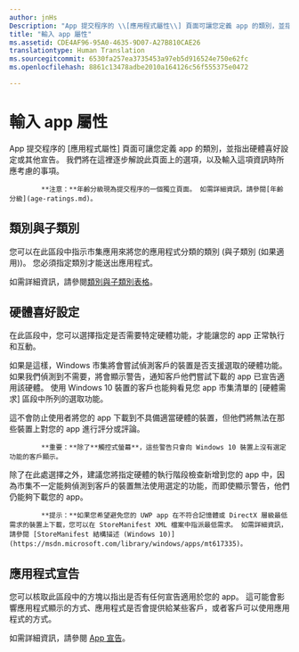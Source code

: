 ```yaml
---
author: jnHs
Description: "App 提交程序的 \\[應用程式屬性\\] 頁面可讓您定義 app 的類別，並指出硬體喜好設定或其他宣告。"
title: "輸入 app 屬性"
ms.assetid: CDE4AF96-95A0-4635-9D07-A27B810CAE26
translationtype: Human Translation
ms.sourcegitcommit: 6530fa257ea3735453a97eb5d916524e750e62fc
ms.openlocfilehash: 8861c13478adbe2010a164126c56f555375e0472

---
```


# 輸入 app 屬性

App 提交程序的 \[應用程式屬性\] 頁面可讓您定義 app 的類別，並指出硬體喜好設定或其他宣告。 我們將在這裡逐步解說此頁面上的選項，以及輸入這項資訊時所應考慮的事項。

> 
            **注意：**年齡分級現為提交程序的一個獨立頁面。 如需詳細資訊，請參閱[年齡分級](age-ratings.md)。

## 類別與子類別

您可以在此區段中指示市集應用來將您的應用程式分類的類別 (與子類別 (如果適用))。 您必須指定類別才能送出應用程式。

如需詳細資訊，請參閱[類別與子類別表格](category-and-subcategory-table.md)。

## 硬體喜好設定


在此區段中，您可以選擇指定是否需要特定硬體功能，才能讓您的 app 正常執行和互動。

如果是這樣，Windows 市集將會嘗試偵測客戶的裝置是否支援選取的硬體功能。 如果我們偵測到不需要，將會顯示警告，通知客戶他們嘗試下載的 app 已宣告適用該硬體。 使用 Windows 10 裝置的客戶也能夠看見您 app 市集清單的 \[硬體需求\] 區段中所列的選取功能。

這不會防止使用者將您的 app 下載到不具備適當硬體的裝置，但他們將無法在那些裝置上對您的 app 進行評分或評論。

> 
            **重要：**除了**觸控式螢幕**，這些警告只會向 Windows 10 裝置上沒有選定功能的客戶顯示。

除了在此處選擇之外，建議您將指定硬體的執行階段檢查新增到您的 app 中，因為市集不一定能夠偵測到客戶的裝置無法使用選定的功能，而即使顯示警告，他們仍能夠下載您的 app。

> 
            **提示：**如果您希望避免您的 UWP app 在不符合記憶體或 DirectX 層級最低需求的裝置上下載，您可以在 StoreManifest XML 檔案中指派最低需求。 如需詳細資訊，請參閱 [StoreManifest 結構描述 (Windows 10)](https://msdn.microsoft.com/library/windows/apps/mt617335)。

## 應用程式宣告


您可以核取此區段中的方塊以指出是否有任何宣告適用於您的 app。 這可能會影響應用程式顯示的方式、應用程式是否會提供給某些客戶，或者客戶可以使用應用程式的方式。

如需詳細資訊，請參閱 [App 宣告](app-declarations.md)。



<!--HONumber=Jun16_HO4-->


